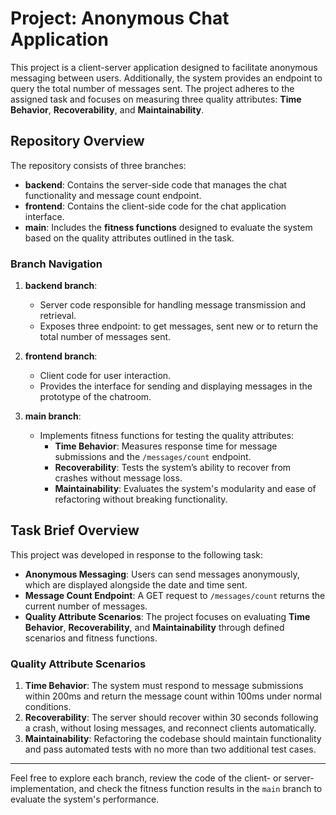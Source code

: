 # Project: Anonymous Chat Application

This project is a client-server application designed to facilitate anonymous messaging between users. Additionally, the system provides an endpoint to query the total number of messages sent. The project adheres to the assigned task and focuses on measuring three quality attributes: **Time Behavior**, **Recoverability**, and **Maintainability**.

## Repository Overview
The repository consists of three branches:

- **backend**: Contains the server-side code that manages the chat functionality and message count endpoint.
- **frontend**: Contains the client-side code for the chat application interface.
- **main**: Includes the **fitness functions** designed to evaluate the system based on the quality attributes outlined in the task.

### Branch Navigation

1. **backend branch**:
   - Server code responsible for handling message transmission and retrieval.
   - Exposes three endpoint: to get messages, sent new or to return the total number of messages sent.

2. **frontend branch**:
   - Client code for user interaction.
   - Provides the interface for sending and displaying messages in the prototype of the chatroom.

3. **main branch**:
   - Implements fitness functions for testing the quality attributes:
     - **Time Behavior**: Measures response time for message submissions and the `/messages/count` endpoint.
     - **Recoverability**: Tests the system’s ability to recover from crashes without message loss.
     - **Maintainability**: Evaluates the system's modularity and ease of refactoring without breaking functionality.

## Task Brief Overview

This project was developed in response to the following task:

- **Anonymous Messaging**: Users can send messages anonymously, which are displayed alongside the date and time sent.
- **Message Count Endpoint**: A GET request to `/messages/count` returns the current number of messages.
- **Quality Attribute Scenarios**: The project focuses on evaluating **Time Behavior**, **Recoverability**, and **Maintainability** through defined scenarios and fitness functions.

### Quality Attribute Scenarios
1. **Time Behavior**: The system must respond to message submissions within 200ms and return the message count within 100ms under normal conditions.
2. **Recoverability**: The server should recover within 30 seconds following a crash, without losing messages, and reconnect clients automatically.
3. **Maintainability**: Refactoring the codebase should maintain functionality and pass automated tests with no more than two additional test cases.

---

Feel free to explore each branch, review the code of the client- or server- implementation, and check the fitness function results in the `main` branch to evaluate the system's performance.
